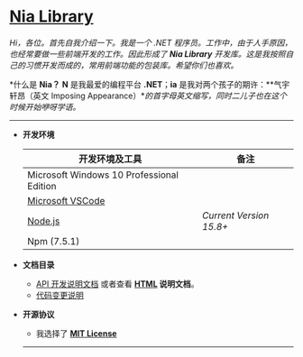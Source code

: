 # [Nia Library][git-repo]

*Hi，各位。首先自我介绍一下。我是一个 .NET 程序员。工作中，由于人手原因，也经常要做一些前端开发的工作。因此形成了 **Nia Library** 开发库。这是我按照自己的习惯开发而成的，常用前端功能的包装库。希望你们也喜欢。*

*什么是 **Nia？** **N** 是我最爱的编程平台 **.NET**；**ia** 是我对两个孩子的期许：**气宇轩昂（英文 Imposing Appearance）**的首字母英文缩写，同时二儿子也在这个时候开始咿呀学语。*

----

- **开发环境**

  | 开发环境及工具                            | 备注                    |
  | ----------------------------------------- | ----------------------- |
  | Microsoft Windows 10 Professional Edition |                         |
  | [Microsoft VSCode][vscode]                |                         |
  | [Node.js][node]                           | *Current Version 15.8+* |
  | Npm (7.5.1)                               |                         |

- **文档目录**

  - [API 开发说明文档](https://nia-technologyltd.github.io/javascript-library/docs/api-development-notes.md) 或者查看 **[HTML](https://nia-technologyltd.github.io/javascript-library/docs/api/index.html) 说明文档**。
  - [代码变更说明](https://nia-technologyltd.github.io/javascript-library/CHANGELOG.md)

- **开源协议**

  - 我选择了 **[MIT License][license]**

  ****



[git-repo]: https://gitlab.com/NiaTechnologyLtd/javascript-library

[vscode]: https://code.visualstudio.com/docs/?dv=win
[node]: https://nodejs.org
[license]: https://gitlab.com/NiaTechnologyLtd/javascript-library/-/blob/main/LICENSE.md

